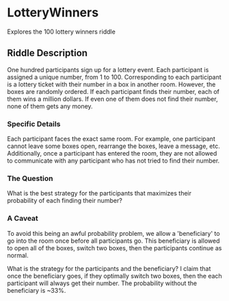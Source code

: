 # LotteryWinners
Explores the 100 lottery winners riddle

## Riddle Description
One hundred participants sign up for a lottery event.
Each participant is assigned a unique number, from 1 to 100.
Corresponding to each participant is a lottery ticket with their number in a box in another room.
However, the boxes are randomly ordered.
If each participant finds their number, each of them wins a million dollars.
If even one of them does not find their number, none of them gets any money.

### Specific Details
Each participant faces the exact same room.
For example, one participant cannot leave some boxes open,
rearrange the boxes, leave a message, etc.
Additionally, once a participant has entered the room,
they are not allowed to communicate with any participant who has not tried to find their number.

### The Question
What is the best strategy for the participants that maximizes their probability of each finding their number?

### A Caveat
To avoid this being an awful probability problem,
we allow a 'beneficiary' to go into the room once before all participants go.
This beneficiary is allowed to open all of the boxes,
switch two boxes,
then the participants continue as normal.

What is the strategy for the participants and the beneficiary?
I claim that once the beneficiary goes,
if they optimally switch two boxes,
then the each participant will always get their number.
The probability without the beneficiary is ~33%.
